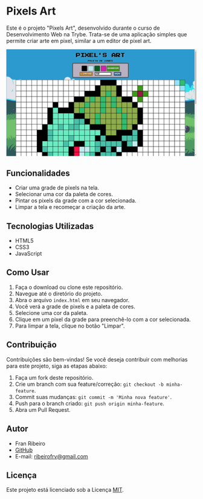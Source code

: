 # Pixels Art

Este é o projeto "Pixels Art", desenvolvido durante o curso de Desenvolvimento Web na Trybe.
Trata-se de uma aplicação simples que permite criar arte em pixel, similar a um editor de pixel art.

![Screenshot do projeto](screenshot.png)

## Funcionalidades

- Criar uma grade de pixels na tela.
- Selecionar uma cor da paleta de cores.
- Pintar os pixels da grade com a cor selecionada.
- Limpar a tela e recomeçar a criação da arte.

## Tecnologias Utilizadas

- HTML5
- CSS3
- JavaScript

## Como Usar

1. Faça o download ou clone este repositório.
2. Navegue até o diretório do projeto.
3. Abra o arquivo `index.html` em seu navegador.
4. Você verá a grade de pixels e a paleta de cores.
5. Selecione uma cor da paleta.
6. Clique em um pixel da grade para preenchê-lo com a cor selecionada.
7. Para limpar a tela, clique no botão "Limpar".

## Contribuição

Contribuições são bem-vindas! Se você deseja contribuir com melhorias para este projeto, siga as etapas abaixo:

1. Faça um fork deste repositório.
2. Crie um branch com sua feature/correção: `git checkout -b minha-feature`.
3. Commit suas mudanças: `git commit -m 'Minha nova feature'`.
4. Push para o branch criado: `git push origin minha-feature`.
5. Abra um Pull Request.

## Autor

- Fran Ribeiro
- [GitHub](https://github.com/ribeirofrv/)
- E-mail: ribeirofrv@gmail.com

## Licença

Este projeto está licenciado sob a Licença [MIT](https://opensource.org/licenses/MIT).
